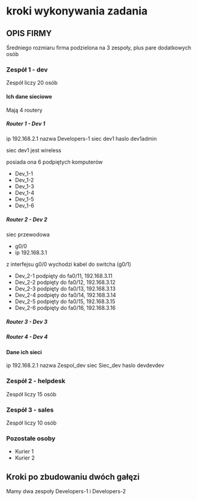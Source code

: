 # kroki wykonywania zadania

## OPIS FIRMY

Średniego rozmiaru firma podzielona na 3 zespoły, plus pare dodatkowych osób

### Zespół 1 - dev

Zespół liczy 20 osób

#### Ich dane sieciowe

Mają 4 routery

##### Router 1 - Dev 1

ip 192.168.2.1
nazwa Developers-1
siec dev1
haslo dev1admin

siec dev1 jest wireless

posiada ona 6 podpiętych komputerów
- Dev_1-1
- Dev_1-2
- Dev_1-3
- Dev_1-4
- Dev_1-5
- Dev_1-6

##### Router 2 - Dev 2

siec przewodowa 
- g0/0
- ip 192.168.3.1

z interfejsu g0/0 wychodzi kabel do switcha (g0/1)

- Dev_2-1 podpięty do fa0/11, 192.168.3.11
- Dev_2-2 podpięty do fa0/12, 192.168.3.12
- Dev_2-3 podpięty do fa0/13, 192.168.3.13
- Dev_2-4 podpięty do fa0/14, 192.168.3.14
- Dev_2-5 podpięty do fa0/15, 192.168.3.15
- Dev_2-6 podpięty do fa0/16, 192.168.3.16


##### Router 3 - Dev 3

##### Router 4 - Dev 4

#### Dane ich sieci

ip 192.168.2.1
nazwa Zespol_dev
siec Siec_dev
haslo devdevdev

### Zespół 2 - helpdesk

Zespół liczy 15 osób

### Zespół 3 - sales

Zespół liczy 10 osób

### Pozostałe osoby

- Kurier 1
- Kurier 2

## Kroki po zbudowaniu dwóch gałęzi

Mamy dwa zespoły Developers-1 i Developers-2

